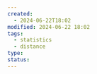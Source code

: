 ```yaml
---
created:
  - 2024-06-22T18:02
modified: 2024-06-22 18:02
tags:
  - statistics
  - distance
type: 
status: 
---
```

